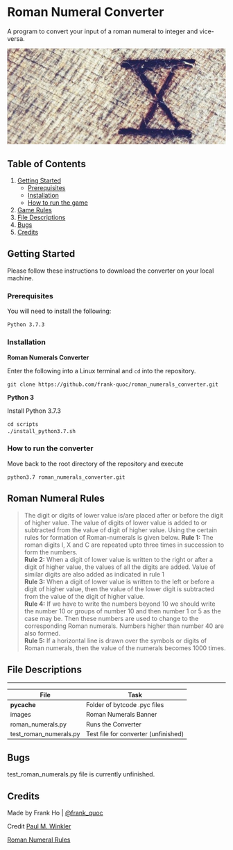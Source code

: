 # Roman Numeral Converter

A program to convert your input of a roman numeral to integer and vice-versa.

<p align="center"> 
    <img src="https://github.com/Oka6e/roman_numerals_converter/blob/master/images/roman_numeral_pic.jpg?raw=true" alt="Roman Numerals Project Banner">
</p>

## Table of Contents
1. [Getting Started](README.md#getting-started)
    * [Prerequisites](README.md#prerequisites)
    * [Installation](README.md#installation)
    * [How to run the game](README.md#how-to-run-the-game)
2. [Game Rules](README.md#game-rules)
3. [File Descriptions](README.md#file-descriptions)
4. [Bugs](README.md#bugs)
5. [Credits](README.md#credits)

## Getting Started
Please follow these instructions to download the converter on your local machine. 

### Prerequisites
You will need to install the following:

```
Python 3.7.3
```

### Installation

**Roman Numerals Converter**

Enter the following into a Linux terminal and `cd` into the repository.

```
git clone https://github.com/frank-quoc/roman_numerals_converter.git
```

**Python 3**

Install Python 3.7.3
```
cd scripts
./install_python3.7.sh
```

### How to run the converter

Move back to the root directory of the repository and execute

```
python3.7 roman_numerals_converter.git
```

## Roman Numeral Rules

> The digit or digits of lower value is/are placed after or before the digit of higher value. 
The value of digits of lower value is added to or subtracted from the value of digit of higher value. 
Using the certain rules for formation of Roman-numerals is given below.
**Rule 1:** The roman digits I, X and C are repeated upto three times in succession to form the numbers. \
**Rule 2:** When a digit of lower value is written to the right or after a digit of higher value, the 
values of all the digits are added. Value of similar digits are also added as indicated in rule 1 \
**Rule 3:** When a digit of lower value is written to the left or before a digit of higher value, then the 
value of the lower digit is subtracted from the value of the digit of higher value. \
**Rule 4:** If we have to write the numbers beyond 10 we should write the number 10 or groups of number 10 
and then number 1 or 5 as the case may be. Then these numbers are used to change to the corresponding Roman numerals. Numbers higher than number 40 are also formed. \
**Rule 5:** If a horizontal line is drawn over the symbols or digits of Roman numerals, then the value of the numerals becomes 1000 times.

## File Descriptions
---
File|Task
---|---
__pycache__ | Folder of bytcode .pyc files
images | Roman Numerals Banner
roman_numerals.py | Runs the Converter
test_roman_numerals.py | Test file for converter (unfinished)

## Bugs

test_roman_numerals.py file is currently unfinished.

## Credits

Made by Frank Ho | [@frank_quoc](https://twitter.com/frank_quoc)

Credit [Paul M. Winkler](https://www.oreilly.com/library/view/python-cookbook/0596001673/ch03s24.html)

[Roman Numeral Rules](https://www.math-only-math.com/rules-for-formation-of-roman-numerals.html)

